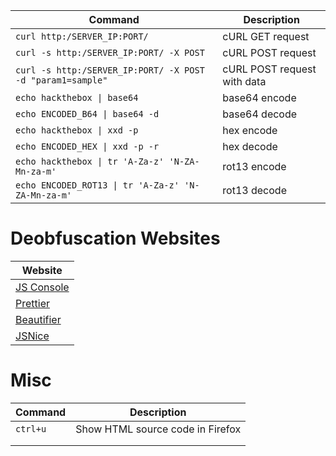 |**Command**|**Description**|
|---|---|
|`curl http:/SERVER_IP:PORT/`|cURL GET request|
|`curl -s http:/SERVER_IP:PORT/ -X POST`|cURL POST request|
|`curl -s http:/SERVER_IP:PORT/ -X POST -d "param1=sample"`|cURL POST request with data|
|`echo hackthebox \| base64`|base64 encode|
|`echo ENCODED_B64 \| base64 -d`|base64 decode|
|`echo hackthebox \| xxd -p`|hex encode|
|`echo ENCODED_HEX \| xxd -p -r`|hex decode|
|`echo hackthebox \| tr 'A-Za-z' 'N-ZA-Mn-za-m'`|rot13 encode|
|`echo ENCODED_ROT13 \| tr 'A-Za-z' 'N-ZA-Mn-za-m'`|rot13 decode|

# Deobfuscation Websites

|**Website**|
|---|
|[JS Console](https://jsconsole.com/)|
|[Prettier](https://prettier.io/playground/)|
|[Beautifier](https://beautifier.io/)|
|[JSNice](http://www.jsnice.org/)|

# Misc

| **Command** | **Description**                  |
| ----------- | -------------------------------- |
| `ctrl+u`    | Show HTML source code in Firefox |
|             |                                  |
|             |                                  |